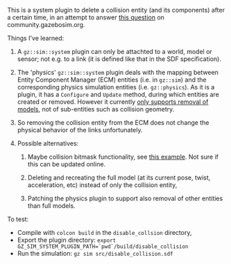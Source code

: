 

This is a system plugin to delete a collision entity (and its components) after a certain time,
in an attempt to answer [this question](https://community.gazebosim.org/t/i-want-to-delete-a-collision-of-a-certain-link-at-a-certain-point-in-time-during-the-simulation-run-how-can-i-implement-it-through-code/1983) on community.gazebosim.org.

Things I've learned:

1) A `gz::sim::system` plugin can only be attachted to a world, model or sensor; not e.g. to a link (it is defined like that in the SDF specification).

2) The 'physics' `gz::sim::system` plugin deals with the mapping between Entity Component Manager (ECM) entities (i.e. in `gz::sim`) and the corresponding physics simulation entities (i.e. `gz::physics`).
 As it is a plugin, it has a `Configure` and `Update` method, during which entities are created or removed. However it currently [only supports removal of models](https://github.com/ejalaa12/gz-sim/blob/c03c43261094d3d78a3706df46d10dbede80a918/src/systems/physics/Physics.cc#L1880-L1885), not of sub-entities such as collision geometry.

3) So removing the collision entity from the ECM does not change the physical behavior of the links unfortunately.

4) Possible alternatives:

    1) Maybe collision bitmask functionality, see [this example](https://github.com/gazebosim/gz-sim/blob/gz-sim7/examples/worlds/shapes_bitmask.sdf). Not sure if this can be updated online.

    2) Deleting and recreating the full model (at its current pose, twist, acceleration, etc) instead of only the collision entity,

    3) Patching the physics plugin to support also removal of other entities than full models. 




To test:

- Compile with `colcon build` in the `disable_collsion` directory,
- Export the plugin directory: ``export GZ_SIM_SYSTEM_PLUGIN_PATH=`pwd`/build/disable_collision``
- Run the simulation: `gz sim src/disable_collision.sdf`


